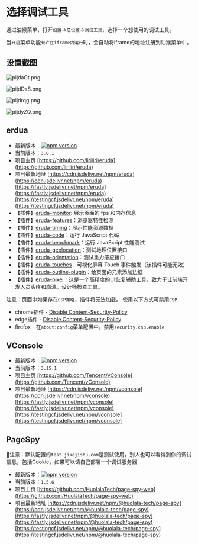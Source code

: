 # 选择调试工具

通过油猴菜单，打开`设置`->`总设置`->`调试工具`，选择一个想使用的调试工具。

当`开启`菜单功能`允许在iframe内运行`时，会自动将iframe的地址注册到油猴菜单中。

## 设置截图

![pijdaGt.png](https://s11.ax1x.com/2024/01/02/pijdaGt.png)

![pijdDsS.png](https://s11.ax1x.com/2024/01/02/pijdDsS.png)

![pijdrqg.png](https://s11.ax1x.com/2024/01/02/pijdrqg.png)

![pijdyZQ.png](https://s11.ax1x.com/2024/01/02/pijdyZQ.png)

## erdua

- 最新版本：[![npm version](https://img.shields.io/npm/v/eruda/latest.svg)](https://www.npmjs.com/package/eruda)
- 当前版本：`3.0.1`
- 项目主页
[https://github.com/liriliri/eruda](https://github.com/liriliri/eruda)
- 项目最新地址
[https://cdn.jsdelivr.net/npm/eruda](https://cdn.jsdelivr.net/npm/eruda)
[https://fastly.jsdelivr.net/npm/eruda](https://fastly.jsdelivr.net/npm/eruda)
[https://testingcf.jsdelivr.net/npm/eruda](https://testingcf.jsdelivr.net/npm/eruda)
- 【插件】[eruda-monitor](https://github.com/liriliri/eruda-monitor): 展示页面的 fps 和内存信息
- 【插件】[eruda-features](https://github.com/liriliri/eruda-features)：浏览器特性检测
- 【插件】[eruda-timing](https://github.com/liriliri/eruda-timing)：展示性能资源数据
- 【插件】[eruda-code](https://github.com/liriliri/eruda-code)：运行 JavaScript 代码
- 【插件】[eruda-benchmark](https://github.com/liriliri/eruda-benchmark)：运行 JavaScript 性能测试
- 【插件】[eruda-geolocation](https://github.com/WhiteSevs/eruda-geolocation)：测试地理位置接口
- 【插件】[eruda-orientation](https://github.com/WhiteSevs/eruda-orientation)：测试重力感应接口
- 【插件】[eruda-touches](https://github.com/liriliri/eruda-orientation)：可视化屏幕 Touch 事件触发（该插件可能无效）
- 【插件】[eruda-outline-plugin](https://github.com/pomelo-chuan/eruda-outline-plugin)：给页面的元素添加边框
- 【插件】[eruda-pixel](https://github.com/Faithree/eruda-pixel)：这是一个高精度的UI恢复辅助工具，致力于让前端开发人员头疼和崩溃。设计师检查工具。

注意：页面中如果存在`CSP策略`，插件将无法加载。
使用以下方式可禁用`CSP`

- chrome插件 - [Disable Content-Security-Policy](https://chrome.google.com/webstore/detail/disable-content-security/ieelmcmcagommplceebfedjlakkhpden/)
- edge插件 - [Disable Content-Security-Policy](https://microsoftedge.microsoft.com/addons/detail/disable-contentsecurity/ecmfamimnofkleckfamjbphegacljmbp?hl=zh-CN)
- firefox - 在`about:config`菜单配置中，禁用`security.csp.enable`

## VConsole

- 最新版本：[![npm version](https://img.shields.io/npm/v/vconsole/latest.svg)](https://www.npmjs.com/package/vconsole)
- 当前版本：`3.15.1`
- 项目主页
[https://github.com/Tencent/vConsole](https://github.com/Tencent/vConsole)
- 项目最新地址
[https://cdn.jsdelivr.net/npm/vconsole](https://cdn.jsdelivr.net/npm/vconsole)
[https://fastly.jsdelivr.net/npm/vconsole](https://fastly.jsdelivr.net/npm/vconsole)
[https://testingcf.jsdelivr.net/npm/vconsole](https://testingcf.jsdelivr.net/npm/vconsole)

## PageSpy

🎈注意：默认配置的`test.jikejishu.com`是测试使用，别人也可以看得到你的调试信息，包括Cookie，如果可以请自己部署一个调试服务器

- 最新版本：[![npm version](https://img.shields.io/npm/v/@huolala-tech/page-spy?label=SDK%20version)](https://www.npmjs.com/package/@huolala-tech/page-spy)
- 当前版本：`1.5.6`
- 项目主页
[https://github.com/HuolalaTech/page-spy-web](https://github.com/HuolalaTech/page-spy-web)
- 项目最新地址
[https://cdn.jsdelivr.net/npm/@huolala-tech/page-spy](https://cdn.jsdelivr.net/npm/@huolala-tech/page-spy)
[https://fastly.jsdelivr.net/npm/@huolala-tech/page-spy](https://fastly.jsdelivr.net/npm/@huolala-tech/page-spy)
[https://testingcf.jsdelivr.net/npm/@huolala-tech/page-spy](https://testingcf.jsdelivr.net/npm/@huolala-tech/page-spy)
